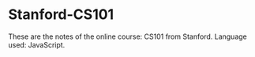 # Stanford-CS101
These are the notes of the online course: CS101 from Stanford.
Language used: JavaScript.
